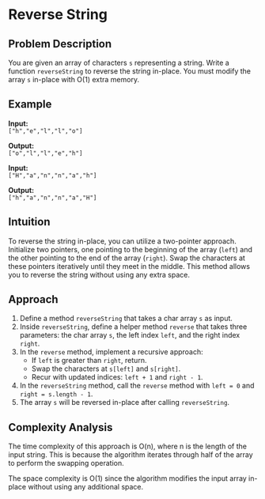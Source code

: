 # Reverse String

## Problem Description

You are given an array of characters `s` representing a string. Write a function `reverseString` to reverse the string in-place. You must modify the array `s` in-place with O(1) extra memory.

## Example

**Input:**  
`["h","e","l","l","o"]`

**Output:**  
`["o","l","l","e","h"]`

**Input:**  
`["H","a","n","n","a","h"]`

**Output:**  
`["h","a","n","n","a","H"]`

## Intuition

To reverse the string in-place, you can utilize a two-pointer approach. Initialize two pointers, one pointing to the beginning of the array (`left`) and the other pointing to the end of the array (`right`). Swap the characters at these pointers iteratively until they meet in the middle. This method allows you to reverse the string without using any extra space.

## Approach

1. Define a method `reverseString` that takes a char array `s` as input.
2. Inside `reverseString`, define a helper method `reverse` that takes three parameters: the char array `s`, the left index `left`, and the right index `right`.
3. In the `reverse` method, implement a recursive approach:
   - If `left` is greater than `right`, return.
   - Swap the characters at `s[left]` and `s[right]`.
   - Recur with updated indices: `left + 1` and `right - 1`.
4. In the `reverseString` method, call the `reverse` method with `left = 0` and `right = s.length - 1`.
5. The array `s` will be reversed in-place after calling `reverseString`.

## Complexity Analysis

The time complexity of this approach is O(n), where n is the length of the input string. This is because the algorithm iterates through half of the array to perform the swapping operation.

The space complexity is O(1) since the algorithm modifies the input array in-place without using any additional space.
